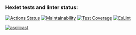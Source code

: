 ### Hexlet tests and linter status:
[![Actions Status](https://github.com/ChechelRoman/frontend-project-lvl2/workflows/hexlet-check/badge.svg)](https://github.com/ChechelRoman/frontend-project-lvl2/actions)
[![Maintainability](https://api.codeclimate.com/v1/badges/1511f7e9f72bf0f446d0/maintainability)](https://codeclimate.com/github/ChechelRoman/frontend-project-lvl2/maintainability)
[![Test Coverage](https://api.codeclimate.com/v1/badges/1511f7e9f72bf0f446d0/test_coverage)](https://codeclimate.com/github/ChechelRoman/frontend-project-lvl2/test_coverage)
[![EsLint](https://github.com/ChechelRoman/frontend-project-lvl2/workflows/EsLint_Check.yml/badge.svg)](https://github.com/ChechelRoman/frontend-project-lvl2/actions)


[![asciicast](https://asciinema.org/a/wawnTT44dBPxdc5IxnGgaK6RB.svg)](https://asciinema.org/a/wawnTT44dBPxdc5IxnGgaK6RB)